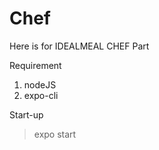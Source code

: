 # Chef

Here is for IDEALMEAL CHEF Part 

Requirement
1. nodeJS
2. expo-cli

Start-up
> expo start 
